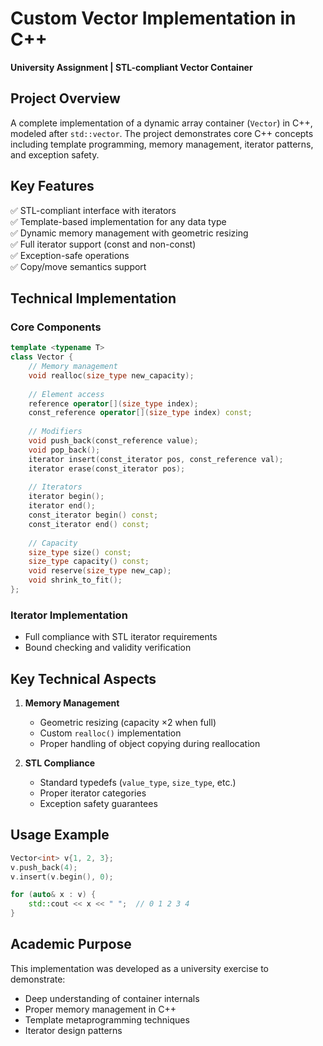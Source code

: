# **Custom Vector Implementation in C++**  
**University Assignment | STL-compliant Vector Container**  

## **Project Overview**  
A complete implementation of a dynamic array container (`Vector`) in C++, modeled after `std::vector`. The project demonstrates core C++ concepts including template programming, memory management, iterator patterns, and exception safety.

## **Key Features**  
✅ STL-compliant interface with iterators  
✅ Template-based implementation for any data type  
✅ Dynamic memory management with geometric resizing  
✅ Full iterator support (const and non-const)  
✅ Exception-safe operations  
✅ Copy/move semantics support  

## **Technical Implementation**  

### **Core Components**  
```cpp
template <typename T>
class Vector {
    // Memory management
    void realloc(size_type new_capacity);
    
    // Element access
    reference operator[](size_type index);
    const_reference operator[](size_type index) const;
    
    // Modifiers
    void push_back(const_reference value);
    void pop_back();
    iterator insert(const_iterator pos, const_reference val);
    iterator erase(const_iterator pos);
    
    // Iterators
    iterator begin();
    iterator end();
    const_iterator begin() const;
    const_iterator end() const;
    
    // Capacity
    size_type size() const;
    size_type capacity() const;
    void reserve(size_type new_cap);
    void shrink_to_fit();
};
```

### **Iterator Implementation**  
- Full compliance with STL iterator requirements  
- Bound checking and validity verification  

## **Key Technical Aspects**  
1. **Memory Management**  
   - Geometric resizing (capacity ×2 when full)  
   - Custom `realloc()` implementation  
   - Proper handling of object copying during reallocation  

2. **STL Compliance**  
   - Standard typedefs (`value_type`, `size_type`, etc.)  
   - Proper iterator categories  
   - Exception safety guarantees   

## **Usage Example**  
```cpp
Vector<int> v{1, 2, 3};
v.push_back(4);
v.insert(v.begin(), 0);

for (auto& x : v) {
    std::cout << x << " ";  // 0 1 2 3 4
}
```

## **Academic Purpose**  
This implementation was developed as a university exercise to demonstrate:  
- Deep understanding of container internals  
- Proper memory management in C++  
- Template metaprogramming techniques  
- Iterator design patterns  


